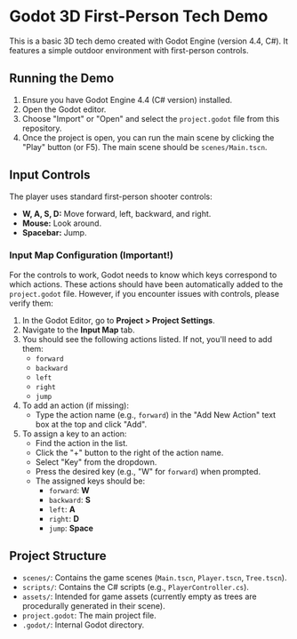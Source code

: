 # Godot 3D First-Person Tech Demo

This is a basic 3D tech demo created with Godot Engine (version 4.4, C#). It features a simple outdoor environment with first-person controls.

## Running the Demo

1.  Ensure you have Godot Engine 4.4 (C# version) installed.
2.  Open the Godot editor.
3.  Choose "Import" or "Open" and select the `project.godot` file from this repository.
4.  Once the project is open, you can run the main scene by clicking the "Play" button (or F5). The main scene should be `scenes/Main.tscn`.

## Input Controls

The player uses standard first-person shooter controls:
-   **W, A, S, D:** Move forward, left, backward, and right.
-   **Mouse:** Look around.
-   **Spacebar:** Jump.

### Input Map Configuration (Important!)

For the controls to work, Godot needs to know which keys correspond to which actions. These actions should have been automatically added to the `project.godot` file. However, if you encounter issues with controls, please verify them:

1.  In the Godot Editor, go to **Project > Project Settings**.
2.  Navigate to the **Input Map** tab.
3.  You should see the following actions listed. If not, you'll need to add them:
    *   `forward`
    *   `backward`
    *   `left`
    *   `right`
    *   `jump`
4.  To add an action (if missing):
    *   Type the action name (e.g., `forward`) in the "Add New Action" text box at the top and click "Add".
5.  To assign a key to an action:
    *   Find the action in the list.
    *   Click the "+" button to the right of the action name.
    *   Select "Key" from the dropdown.
    *   Press the desired key (e.g., "W" for `forward`) when prompted.
    *   The assigned keys should be:
        *   `forward`: **W**
        *   `backward`: **S**
        *   `left`: **A**
        *   `right`: **D**
        *   `jump`: **Space**

## Project Structure

-   `scenes/`: Contains the game scenes (`Main.tscn`, `Player.tscn`, `Tree.tscn`).
-   `scripts/`: Contains the C# scripts (e.g., `PlayerController.cs`).
-   `assets/`: Intended for game assets (currently empty as trees are procedurally generated in their scene).
-   `project.godot`: The main project file.
-   `.godot/`: Internal Godot directory.
